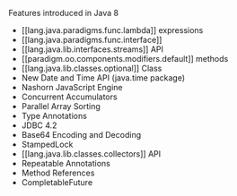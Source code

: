 
Features introduced in Java 8

- [[lang.java.paradigms.func.lambda]] expressions
- [[lang.java.paradigms.func.interface]]
- [[lang.java.lib.interfaces.streams]] API
- [[paradigm.oo.components.modifiers.default]] methods
- [[lang.java.lib.classes.optional]] Class
- New Date and Time API (java.time package)
- Nashorn JavaScript Engine
- Concurrent Accumulators
- Parallel Array Sorting
- Type Annotations
- JDBC 4.2
- Base64 Encoding and Decoding
- StampedLock
- [[lang.java.lib.classes.collectors]] API
- Repeatable Annotations
- Method References
- CompletableFuture